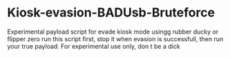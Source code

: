 # Kiosk-evasion-BADUsb-Bruteforce
Experimental payload script for evade kiosk mode usingg rubber ducky or flipper zero
run this script first, stop it when evasion is successfull, then run your true payload.
For experimental use only, don t be a dick


